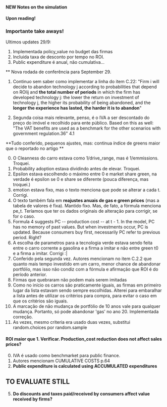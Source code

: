 #### NEW Notes on the simulation

#### Upon reading!

### Importante take aways!

Ultimos updates 29/9:

1. Implementada policy_value no budget das firmas
2. Incluida taxa de desconto por tempo no ROI.
3. Public expenditure é anual, não cumulativa...

** Nova rodada de conferência para September 29.

1. Continuo sem saber como implementar a linha do item C.22: "Firm i will decide to abandon technology j 
according to probabilities that depend on ROIij
and **the total number of periods** in which the firm has developed technology j: the lower the return on
investment of technology j, the higher its probability of being abandoned, and the **longer the experience
has lasted, the harder it is to abandon**"


2. Segunda coisa mais relevante, penso, é o IVA a ser descontado do preço do imóvel e recolhido para ente público.
Based on this as well: "The VAT benefits are used as a benchmark for the other
scenarios with government regulation.36" 4.1



**Tudo conferido, pequenos ajustes, mas: continua índice de greens maior que o reportado no artigo
**

0. O Cleanness do carro estava como 1/drive_range, mas é 1/emmissions. Troquei.
1. Probability adoption estava dividindo antes de elevar. Troquei.
2. Epsilon estava escolhendo o máximo entre 0 e market share green, na verdade é epsilon se 0 e share se diferente 
(pouca diferença, mas troquei.)
3. emotion estava fixo, mas o texto menciona que pode se alterar a cada t. Corrigi.
4. O texto também fala em **reajustes anuais de gas e green prices** (mas a tabela de valores é fixa). Mantido fixo.
Mas, de fato, a fórmula menciona pe_t. Teríamos que ter os dados originais de alteração para corrigir, se for o caso.
5. Formula 4 suggests PC -- production cost -- at t - 1. In the model, PC has no memory of past values. But when 
investments occur, PC is updated. Because consumers buy first, necessarily PC refer to previous period. Right?
6. A escolha de parametros para a tecnologia verde estava sendo feita entre o carro corrente a gasolina e a firma 
a imitar e não entre green t0 e a firma a imitar. Corrigi :|
7. Conferido pela segunda vez. Autores mencionam no item C.2.2 que quanto mais tempo investido em um carro, menor chance
de abandonar portfólio, mas isso não condiz com a fórmula e afirmação que ROI é do período anterior. 
8. Firmas que quebraram não podem mais serem imitadas
9. Como no início os carros são praticamente iguais, as firmas em primeiro lugar da lista estavam sendo sempre 
escolhidas. Alterei para embaralhar a lista antes de utilizar os critérios para compra, para evitar o caso em que os 
critérios são iguais.
10. A marcação de não mudança de portfólio de 10 anos vale para qualquer mudança. Portanto, só pode abandonar 'gas' no
ano 20. Implementada correção.
11. As vezes, mesmo criteria era usado duas vezes, substitui random.choices por random.sample

#### ROI maior que 1. Verificar. Production_cost reduction does not affect sales prices?

0. IVA é usado como benchmarket para public finance.
1. Autores mencionam CUMULATIVE COSTS p.64
6. **Public expenditure is calculated using ACCUMULATED expenditures**

## TO EVALUATE STILL
5. **Do discounts and taxes paid/received by consumers affect value received by firms?**

 